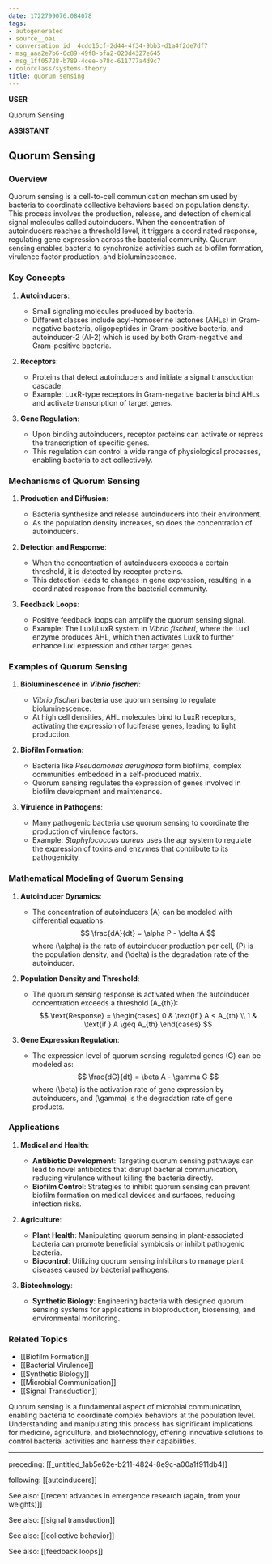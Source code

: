 ```yaml
---
date: 1722799076.084078
tags:
- autogenerated
- source__oai
- conversation_id__4cdd15cf-2d44-4f34-9bb3-d1a4f2de7df7
- msg_aaa2e7b6-6c89-49f8-bfa2-020d4327e645
- msg_1ff05728-b789-4cee-b78c-611777a4d9c7
- colorclass/systems-theory
title: quorum sensing
---
```


**USER**

Quorum Sensing


**ASSISTANT**

## Quorum Sensing

### Overview

Quorum sensing is a cell-to-cell communication mechanism used by bacteria to coordinate collective behaviors based on population density. This process involves the production, release, and detection of chemical signal molecules called autoinducers. When the concentration of autoinducers reaches a threshold level, it triggers a coordinated response, regulating gene expression across the bacterial community. Quorum sensing enables bacteria to synchronize activities such as biofilm formation, virulence factor production, and bioluminescence.

### Key Concepts

1. **Autoinducers**:
    - Small signaling molecules produced by bacteria.
    - Different classes include acyl-homoserine lactones (AHLs) in Gram-negative bacteria, oligopeptides in Gram-positive bacteria, and autoinducer-2 (AI-2) which is used by both Gram-negative and Gram-positive bacteria.
  
2. **Receptors**:
    - Proteins that detect autoinducers and initiate a signal transduction cascade.
    - Example: LuxR-type receptors in Gram-negative bacteria bind AHLs and activate transcription of target genes.

3. **Gene Regulation**:
    - Upon binding autoinducers, receptor proteins can activate or repress the transcription of specific genes.
    - This regulation can control a wide range of physiological processes, enabling bacteria to act collectively.

### Mechanisms of Quorum Sensing

1. **Production and Diffusion**:
    - Bacteria synthesize and release autoinducers into their environment.
    - As the population density increases, so does the concentration of autoinducers.

2. **Detection and Response**:
    - When the concentration of autoinducers exceeds a certain threshold, it is detected by receptor proteins.
    - This detection leads to changes in gene expression, resulting in a coordinated response from the bacterial community.

3. **Feedback Loops**:
    - Positive feedback loops can amplify the quorum sensing signal.
    - Example: The LuxI/LuxR system in *Vibrio fischeri*, where the LuxI enzyme produces AHL, which then activates LuxR to further enhance luxI expression and other target genes.

### Examples of Quorum Sensing

1. **Bioluminescence in *Vibrio fischeri***:
    - *Vibrio fischeri* bacteria use quorum sensing to regulate bioluminescence.
    - At high cell densities, AHL molecules bind to LuxR receptors, activating the expression of luciferase genes, leading to light production.

2. **Biofilm Formation**:
    - Bacteria like *Pseudomonas aeruginosa* form biofilms, complex communities embedded in a self-produced matrix.
    - Quorum sensing regulates the expression of genes involved in biofilm development and maintenance.

3. **Virulence in Pathogens**:
    - Many pathogenic bacteria use quorum sensing to coordinate the production of virulence factors.
    - Example: *Staphylococcus aureus* uses the agr system to regulate the expression of toxins and enzymes that contribute to its pathogenicity.

### Mathematical Modeling of Quorum Sensing

1. **Autoinducer Dynamics**:
    - The concentration of autoinducers \(A\) can be modeled with differential equations:
      $$
      \frac{dA}{dt} = \alpha P - \delta A
      $$
      where \(\alpha\) is the rate of autoinducer production per cell, \(P\) is the population density, and \(\delta\) is the degradation rate of the autoinducer.

2. **Population Density and Threshold**:
    - The quorum sensing response is activated when the autoinducer concentration exceeds a threshold \(A_{th}\):
      $$
      \text{Response} = 
      \begin{cases} 
      0 & \text{if } A < A_{th} \\
      1 & \text{if } A \geq A_{th}
      \end{cases}
      $$

3. **Gene Expression Regulation**:
    - The expression level of quorum sensing-regulated genes \(G\) can be modeled as:
      $$
      \frac{dG}{dt} = \beta A - \gamma G
      $$
      where \(\beta\) is the activation rate of gene expression by autoinducers, and \(\gamma\) is the degradation rate of gene products.

### Applications

1. **Medical and Health**:
    - **Antibiotic Development**: Targeting quorum sensing pathways can lead to novel antibiotics that disrupt bacterial communication, reducing virulence without killing the bacteria directly.
    - **Biofilm Control**: Strategies to inhibit quorum sensing can prevent biofilm formation on medical devices and surfaces, reducing infection risks.

2. **Agriculture**:
    - **Plant Health**: Manipulating quorum sensing in plant-associated bacteria can promote beneficial symbiosis or inhibit pathogenic bacteria.
    - **Biocontrol**: Utilizing quorum sensing inhibitors to manage plant diseases caused by bacterial pathogens.

3. **Biotechnology**:
    - **Synthetic Biology**: Engineering bacteria with designed quorum sensing systems for applications in bioproduction, biosensing, and environmental monitoring.

### Related Topics

- [[Biofilm Formation]]
- [[Bacterial Virulence]]
- [[Synthetic Biology]]
- [[Microbial Communication]]
- [[Signal Transduction]]

Quorum sensing is a fundamental aspect of microbial communication, enabling bacteria to coordinate complex behaviors at the population level. Understanding and manipulating this process has significant implications for medicine, agriculture, and biotechnology, offering innovative solutions to control bacterial activities and harness their capabilities.


---

preceding: [[_untitled_1ab5e62e-b211-4824-8e9c-a00a1f911db4]]  


following: [[autoinducers]]

See also: [[recent advances in emergence research (again, from your weights)]]


See also: [[signal transduction]]


See also: [[collective behavior]]


See also: [[feedback loops]]